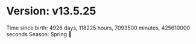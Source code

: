 # Version: v13.5.25
Time since birth: 4926 days, 118225 hours, 7093500 minutes, 425610000 seconds
Season: Spring 🌸
